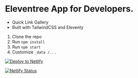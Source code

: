 # Eleventree App for Developers.

- Quick Link Gallery
- Built with TailwindCSS and Eleventy 

1. Clone the repo
2. Run `npm install`
3. Run `npm start`
4. Customize  `_data /...`

[![Deploy to Netlify](https://www.netlify.com/img/deploy/button.svg)](https://app.netlify.com/start/deploy?repository=https://github.com/ted2xmen/eleventree-for-developers)

[![Netlify Status](https://api.netlify.com/api/v1/badges/6afc3306-69f0-451b-8250-902ea77f1a23/deploy-status)](https://app.netlify.com/sites/dulcet-dragon-1c8e0c/deploys)